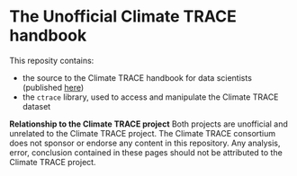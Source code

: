 
# The Unofficial Climate TRACE handbook

This reposity contains:
- the source to the Climate TRACE handbook for data scientists (published [here](https://tjhunter.github.io/climate-trace-handbook/))
- the `ctrace` library, used to access and manipulate the Climate TRACE dataset

**Relationship to the Climate TRACE project** Both projects are unofficial and unrelated
to the Climate TRACE project. The Climate TRACE consortium does not sponsor
or endorse any content in this repository. Any analysis, error, conclusion contained in these pages should not be attributed to the Climate TRACE project.
